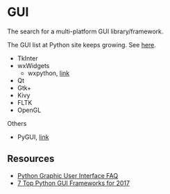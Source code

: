 # GUI

The search for a multi-platform GUI library/framework.

The GUI list at Python site keeps growing. See [here](https://wiki.python.org/moin/GuiProgramming).

- TkInter
- wxWidgets
	- wxpython, [link](http://www.wxpython.org/)
- Qt
- Gtk+
- Kivy
- FLTK
- OpenGL

Others 

- PyGUI, [link](http://www.cosc.canterbury.ac.nz/greg.ewing/python_gui/)

## Resources

- [Python Graphic User Interface FAQ](https://docs.python.org/3/faq/gui.html)
- [7 Top Python GUI Frameworks for 2017](https://insights.dice.com/2017/08/07/7-top-python-gui-frameworks-for-2017-2/)
